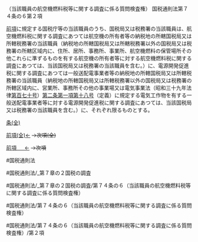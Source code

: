 （当該職員の航空機燃料税等に関する調査に係る質問検査権）
国税通則法第７４条の６第２項

[前項](国税通則法＿＿＿＿＿第７４条の６第１項)に規定する国税庁等の当該職員のうち、国税局又は税務署の当該職員は、航空機燃料税に関する調査にあつては航空機の所有者等の納税地の所轄国税局又は所轄税務署の当該職員（納税地の所轄国税局又は所轄税務署以外の国税局又は税務署の所轄区域内に、住所、居所、事務所、事業所、航空機燃料の保管場所その他これらに準ずるものを有する航空機の所有者等に対する航空機燃料税に関する調査にあつては、当該国税局又は税務署の当該職員を含む。）に、電源開発促進税に関する調査にあつては一般送配電事業者等の納税地の所轄国税局又は所轄税務署の当該職員（納税地の所轄国税局又は所轄税務署以外の国税局又は税務署の所轄区域内に、営業所、事務所その他の事業場又は電気事業法（昭和三十九年法律[第百七十号](国税通則法＿＿＿＿＿第７４条の６第２項第１７０号)）[第二条第一項第十八号](国税通則法＿＿＿＿＿第２条第１項第１８号)（定義）に規定する電気工作物を有する一般送配電事業者等に対する電源開発促進税に関する調査にあつては、当該国税局又は税務署の当該職員を含む。）に、それぞれ限るものとする。

[条(全)](国税通則法＿＿＿＿＿第７４条の６_.md)

[前項(全)←](国税通則法＿＿＿＿＿第７４条の６第１項_.md)  ~~→次項(全)~~

[前項 　 ←](国税通則法＿＿＿＿＿第７４条の６第１項.md)  ~~→次項~~



#国税通則法

#国税通則法/_第７章の２国税の調査

#国税通則法/_第７章の２国税の調査/第７４条の６（当該職員の航空機燃料税等に関する調査に係る質問検査権）

#国税通則法/第７４条の６（当該職員の航空機燃料税等に関する調査に係る質問検査権）

#国税通則法/第７４条の６（当該職員の航空機燃料税等に関する調査に係る質問検査権）/第２項

